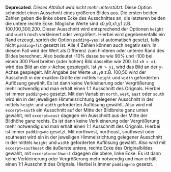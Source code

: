 __Deprecated__. *Dieses Attribut wird nicht mehr unterstützt.*
Diese Option schneidet einen Ausschnitt eines größeren Bildes aus. Die ersten
beiden Zahlen geben die linke obere Ecke des Ausschnittes an, die letzteren
beiden die untere rechte Ecke. Mögliche Werte sind x0,y0,x1,y1 z.B.
100,100,300,200. Dieser Ausschnitt wird entsprechend der Optionen `height` und
`width` noch verkleinert oder vergrößert. Hierbei wird gegebenenfalls ein
Rand erzeugt, sprich die Option `padding=yes` ist automatisch gesetzt, falls
nicht `padding=fit` gesetzt ist.
Alle 4 Zahlen können auch negativ sein. In diesem Fall wird der Wert als
Differenz zum hinteren oder unteren Rand des Bildes berechnet. Also bedeutet
-10% dasselbe wie 90% und -100 bei einem 300 Pixel breiten (oder hohen) Bild
dasselbe wie 200. Ist `x0 > x1`, wird das Bild an der `x`-Achse gespiegelt.
Ist `y0 > y1`, wird das Bild an der `y`-Achse gespiegelt. Mit Angabe der Werte
`x0,y0` z.B. 100,50 wird der Ausschnitt in der exakten Größe der mittels
`height` und `width` geforderten Auflösung gewählt. Es ist dann keine
Verkleinerung oder Vergrößerung mehr notwendig und man erhält einen 1:1
Ausschnitt des Orignals. Hierbei ist immer `padding=no` gesetzt.
Mit den Variablen `north`, `west`, `east` oder `south` wird ein in der
jeweiligen Himmelsrichtung gelegener Ausschnitt in der mittels `height` und
`width` geforderten Auflösung gewählt. Also wird mit `excerpt=south` ein
Ausschnitt auf der Mitte der Bildbreite ganz unten gewählt, mit `excerpt=east`
dagegen ein Ausschnitt aus der Mitte der Bildhöhe ganz rechts. Es ist dann
keine Verkleinerung oder Vergrößerung mehr notwendig und man erhält einen
1:1 Ausschnitt des Orignals. Hierbei ist immer `padding=no` gesetzt.
Mit northwest, northeast, southwest oder southeast wird ein in der jeweiligen
Himmelsrichtung gelegener Ausschnitt in der mittels `height` und `width`
geforderten Auflösung gewählt. Also wird mit `excerpt=southeast` die
äußerste untere, rechte Ecke des Originalbildes gewählt, mit
`excerpt=northwest` dagegen die obere, linke Ecke. Es ist dann keine
Verkleinerung oder Vergrößerung mehr notwendig und man erhält einen 1:1
Ausschnitt des Orignals. Hierbei is immer `padding=no` gesetzt.